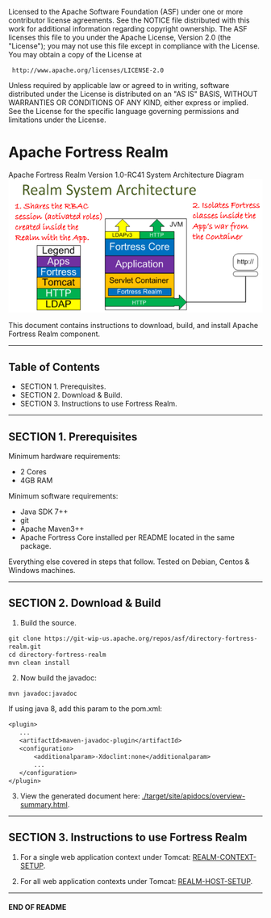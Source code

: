    Licensed to the Apache Software Foundation (ASF) under one
   or more contributor license agreements.  See the NOTICE file
   distributed with this work for additional information
   regarding copyright ownership.  The ASF licenses this file
   to you under the Apache License, Version 2.0 (the
   "License"); you may not use this file except in compliance
   with the License.  You may obtain a copy of the License at

     http://www.apache.org/licenses/LICENSE-2.0

   Unless required by applicable law or agreed to in writing,
   software distributed under the License is distributed on an
   "AS IS" BASIS, WITHOUT WARRANTIES OR CONDITIONS OF ANY
   KIND, either express or implied.  See the License for the
   specific language governing permissions and limitations
   under the License.

# Apache Fortress Realm

 Apache Fortress Realm Version 1.0-RC41 System Architecture Diagram
 ![Apache Fortress Realm System Architecture](images/fortress-realm-system-arch.png "Apache Fortress Realm System Architecture")

This document contains instructions to download, build, and install Apache Fortress Realm component.

-------------------------------------------------------------------------------
## Table of Contents

 * SECTION 1. Prerequisites.
 * SECTION 2. Download & Build.
 * SECTION 3. Instructions to use Fortress Realm.

-------------------------------------------------------------------------------
## SECTION 1. Prerequisites

Minimum hardware requirements:
 * 2 Cores
 * 4GB RAM

Minimum software requirements:
 * Java SDK 7++
 * git
 * Apache Maven3++
 * Apache Fortress Core installed per README located in the same package.

Everything else covered in steps that follow.  Tested on Debian, Centos & Windows machines.

-------------------------------------------------------------------------------
## SECTION 2. Download & Build

1. Build the source.
 ```
 git clone https://git-wip-us.apache.org/repos/asf/directory-fortress-realm.git
 cd directory-fortress-realm
 mvn clean install
 ```

2. Now build the javadoc:

 ```
 mvn javadoc:javadoc
 ```

 If using java 8, add this param to the pom.xml:
 ```
 <plugin>
    ...
    <artifactId>maven-javadoc-plugin</artifactId>
    <configuration>
        <additionalparam>-Xdoclint:none</additionalparam>
        ...
    </configuration>
 </plugin>
 ```

3. View the generated document here: [./target/site/apidocs/overview-summary.html](./target/site/apidocs/overview-summary.html).

-------------------------------------------------------------------------------
## SECTION 3. Instructions to use Fortress Realm

1. For a single web application context under Tomcat: [REALM-CONTEXT-SETUP](./REALM-CONTEXT-SETUP.md).

2. For all web application contexts under Tomcat: [REALM-HOST-SETUP](./REALM-HOST-SETUP.md).

___________________________________________________________________________________
#### END OF README